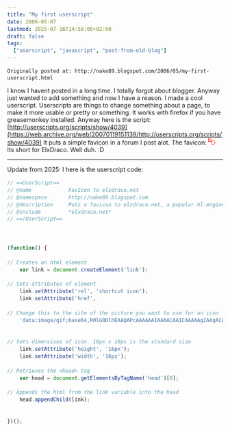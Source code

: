 ```yaml
---
title: "My first userscript"
date: 2006-05-07
lastmod: 2025-07-16T14:58:00+02:00
draft: false
tags:
  ["userscript", "javascript", "post-from-old-blog"]
---
```


    Originally posted at: http://nake89.blogspot.com/2006/05/my-first-userscript.html

I know I havent posted in a long time. I totally forgot about blogger. Anyway just wanted to add something and now I have a reason. I made a cool userscript. Userscripts are things to change something about a page, to make it more usable or pretty or something. It works with firefox if you have greasemonkey installed. Anyway here is the script: [http://userscripts.org/scripts/show/4039](https://web.archive.org/web/20070119151139/http://userscripts.org/scripts/show/4039) It puts a simple favicon in a forum I post alot. The favicon: ![image](favicon.gif) Its short for ElxDraco. Well duh. :D

---

Update from 2025: I here is the userscript code:
```javascript
// ==UserScript==
// @name            FavIcon to elxdraco.net
// @namespace       http://nake89.blogspot.com
// @description     Puts a favicon to elxdraco.net, a popular hl-engine scripting site.
// @include         *elxdraco.net*
// ==/UserScript==



(function() {
  
// Creates an html element 
	var link = document.createElement('link');
	
// Sets attributes of element
	link.setAttribute('rel', 'shortcut icon');
	link.setAttribute('href', 

// Change this to the site of the picture you want to use for an icon
	'data:image/gif;base64,R0lGODlhEAAQAPcAAAAAAIAAAACAAICAAAAAgIAAgACAgICAgMDAwP8AAAD/AP//AAAA//8A/wD/ /////wAAAAAAAAAAAAAAAAAAAAAAAAAAAAAAAAAAAAAAAAAAAAAAAAAAAAAAAAAAAAAAAAAAAAAA AAAAAAAAAAAAAAAAAAAAAAAAAAAAAAAAMwAAZgAAmQAAzAAA/wAzAAAzMwAzZgAzmQAzzAAz/wBm AABmMwBmZgBmmQBmzABm/wCZAACZMwCZZgCZmQCZzACZ/wDMAADMMwDMZgDMmQDMzADM/wD/AAD/ MwD/ZgD/mQD/zAD//zMAADMAMzMAZjMAmTMAzDMA/zMzADMzMzMzZjMzmTMzzDMz/zNmADNmMzNm ZjNmmTNmzDNm/zOZADOZMzOZZjOZmTOZzDOZ/zPMADPMMzPMZjPMmTPMzDPM/zP/ADP/MzP/ZjP/ mTP/zDP//2YAAGYAM2YAZmYAmWYAzGYA/2YzAGYzM2YzZmYzmWYzzGYz/2ZmAGZmM2ZmZmZmmWZm zGZm/2aZAGaZM2aZZmaZmWaZzGaZ/2bMAGbMM2bMZmbMmWbMzGbM/2b/AGb/M2b/Zmb/mWb/zGb/ /5kAAJkAM5kAZpkAmZkAzJkA/5kzAJkzM5kzZpkzmZkzzJkz/5lmAJlmM5lmZplmmZlmzJlm/5mZ AJmZM5mZZpmZmZmZzJmZ/5nMAJnMM5nMZpnMmZnMzJnM/5n/AJn/M5n/Zpn/mZn/zJn//8wAAMwA M8wAZswAmcwAzMwA/8wzAMwzM8wzZswzmcwzzMwz/8xmAMxmM8xmZsxmmcxmzMxm/8yZAMyZM8yZ ZsyZmcyZzMyZ/8zMAMzMM8zMZszMmczMzMzM/8z/AMz/M8z/Zsz/mcz/zMz///8AAP8AM/8AZv8A mf8AzP8A//8zAP8zM/8zZv8zmf8zzP8z//9mAP9mM/9mZv9mmf9mzP9m//+ZAP+ZM/+ZZv+Zmf+Z zP+Z///MAP/MM//MZv/Mmf/MzP/M////AP//M///Zv//mf//zP///yH5BAEAABAALAAAAAAQABAA AAg8ALkJHCjwn8GDBrkhXMhQIcOH/xxCXEiQIESJEw9i1Ggx4UOMDit21DhxY8SLDVFSVInQpMeW JWGWHBkQADs=');


// Sets dimensions of icon. 16px x 16px is the standard size
	link.setAttribute('height', '16px');
	link.setAttribute('width', '16px');

// Retrieves the <head> tag
	var head = document.getElementsByTagName('head')[0];

// Appends the html from the link variable into the head  
	head.appendChild(link);


})();
```
